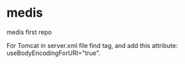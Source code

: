medis
=====

medis first repo


For Tomcat in server.xml file find <Connector connectionTimeout="20000" port="8080" protocol="HTTP/1.1" redirectPort="8443"/> tag,
and add this attribute: useBodyEncodingForURI="true".